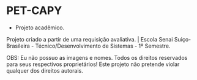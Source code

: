 # PET-CAPY
* Projeto acadêmico.

Projeto criado a partir de uma requisição avaliativa. | Escola Senai Suiço-Brasileira - Técnico/Desenvolvimento de Sistemas - 1º Semestre.

OBS: Eu não possuo as imagens e nomes. Todos os direitos reservados para seus respectivos proprietários! Este projeto não pretende violar qualquer dos direitos autorais.
